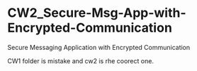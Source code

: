 # CW2_Secure-Msg-App-with-Encrypted-Communication
Secure Messaging Application with Encrypted Communication

CW1 folder is mistake and cw2 is rhe coorect one.
